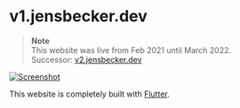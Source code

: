 
# v1.jensbecker.dev

> **Note**<br>
> This website was live from Feb 2021 until March 2022.<br>
> Successor: [v2.jensbecker.dev](https://v2.jensbecker.dev)


[![Screenshot](https://user-images.githubusercontent.com/20878653/112180364-ca2e0d80-8bfb-11eb-84db-97b05ca25e7a.png)](https://jensbecker.dev)

This website is completely built with [Flutter](https://flutter.dev).
